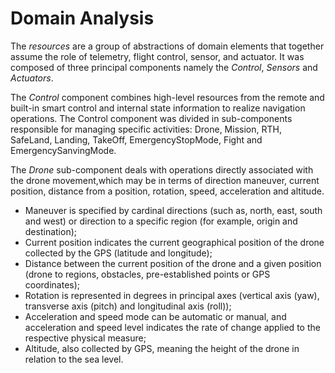 # Domain Analysis

The *resources* are a group of abstractions of domain elements that together assume the role of telemetry, flight control, sensor, and actuator. It was composed of three principal components namely the *Control*, *Sensors* and *Actuators*.

The *Control* component combines high-level resources from the remote and built-in smart control and internal state information to realize navigation operations. The Control component was divided in sub-components responsible for managing specific activities: Drone, Mission, RTH,
SafeLand, Landing, TakeOff, EmergencyStopMode, Fight and EmergencySanvingMode.

The *Drone* sub-component deals with operations directly associated with the drone movement,which may be in terms of direction maneuver, current position, distance from a position, rotation, speed, acceleration and altitude.

- Maneuver is specified by cardinal directions (such as, north, east, south and west) or direction to a specific region (for example, origin and destination);
- Current position indicates the current geographical position of the drone collected by the GPS (latitude and longitude);
- Distance between the current position of the drone and a given position (drone to regions, obstacles, pre-established points or GPS coordinates);
- Rotation is represented in degrees in principal axes (vertical axis (yaw), transverse axis (pitch) and longitudinal axis (roll));
- Acceleration and speed mode can be automatic or manual, and acceleration and speed level indicates the rate of change applied to the respective physical measure;
- Altitude, also collected by GPS, meaning the height of the drone in relation to the sea level.